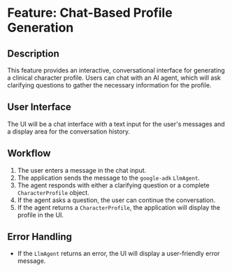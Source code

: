 # Feature: Chat-Based Profile Generation

## Description

This feature provides an interactive, conversational interface for generating a clinical character profile. Users can chat with an AI agent, which will ask clarifying questions to gather the necessary information for the profile.

## User Interface

The UI will be a chat interface with a text input for the user's messages and a display area for the conversation history.

## Workflow

1. The user enters a message in the chat input.
2. The application sends the message to the `google-adk` `LlmAgent`.
3. The agent responds with either a clarifying question or a complete `CharacterProfile` object.
4. If the agent asks a question, the user can continue the conversation.
5. If the agent returns a `CharacterProfile`, the application will display the profile in the UI.

## Error Handling

- If the `LlmAgent` returns an error, the UI will display a user-friendly error message.
